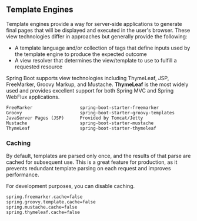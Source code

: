 ## Template Engines

Template engines provide a way for server-side applications to generate final pages that will be displayed and executed in the user's browser. These view technologies differ in approaches but generally provide the following:

- A template language and/or collection of tags that define inputs used by the template engine to produce the expected outcome
- A view resolver that determines the view/template to use to fulfill a requested resource

Spring Boot supports view technologies including ThymeLeaf, JSP, FreeMarker, Groovy Markup, and Mustache. **ThymeLeaf** is the most widely used and provides excellent support for both Spring MVC and Spring WebFlux applications.

```
FreeMarker                  spring-boot-starter-freemarker
Groovy                      spring-boot-starter-groovy-templates
JavaServer Pages (JSP)      Provided by Tomcat/Jetty
Mustache                    spring-boot-starter-mustache
ThymeLeaf                   spring-boot-starter-thymeleaf
```

### Caching

By default, templates are parsed only once, and the results of that parse are cached for subsequent use. This is a great feature for production, as it prevents redundant template parsing on each request and improves performance.

For development purposes, you can disable caching.

```
spring.freemarker.cache=false
spring.groovy.template.cache=false
spring.mustache.cache=false
spring.thymeleaf.cache=false
```
